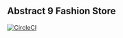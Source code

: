 

## Abstract 9 Fashion Store

[![CircleCI](https://circleci.com/gh/oti4me/abstract9-fashion-store/tree/master.svg?style=svg)](https://circleci.com/gh/oti4me/abstract9-fashion-store/tree/master)




